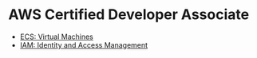 # AWS Certified Developer Associate

* [ECS: Virtual Machines](EC2--Virtual-Machines.md)
* [IAM: Identity and Access Management](IAM--Identity-and-Access-Management.md)